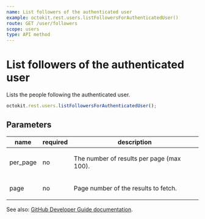 ```yaml
---
name: List followers of the authenticated user
example: octokit.rest.users.listFollowersForAuthenticatedUser()
route: GET /user/followers
scope: users
type: API method
---
```


# List followers of the authenticated user

Lists the people following the authenticated user.

```js
octokit.rest.users.listFollowersForAuthenticatedUser();
```

## Parameters

<table>
  <thead>
    <tr>
      <th>name</th>
      <th>required</th>
      <th>description</th>
    </tr>
  </thead>
  <tbody>
    <tr><td>per_page</td><td>no</td><td>

The number of results per page (max 100).

</td></tr>
<tr><td>page</td><td>no</td><td>

Page number of the results to fetch.

</td></tr>
  </tbody>
</table>

See also: [GitHub Developer Guide documentation](https://docs.github.com/rest/reference/users#list-followers-of-the-authenticated-user).
